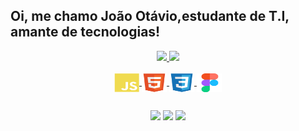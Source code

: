  ##                            Oi, me chamo João Otávio,estudante de T.I, amante de tecnologias!
<div align="center">
  <a href="https://github.com/joaofsotavio">
  <img height="150em" src="https://github-readme-stats.vercel.app/api?username=joaofsotavio&show_icons=true&theme=midnight-purple&include_all_commits=true&count_private=true"/>
  <img height="150em" src="https://github-readme-stats.vercel.app/api/top-langs/?username=joaofsotavio&layout=compact&langs_count=7&theme=midnight-purple"/>
</div>
<div style="display: inline_block" align="center"><br>
  <img align="center" alt="Joao-Js" height="30" width="40" src="https://raw.githubusercontent.com/devicons/devicon/master/icons/javascript/javascript-plain.svg">
  <img align="center" alt="Joao-HTML" height="30" width="40" src="https://raw.githubusercontent.com/devicons/devicon/master/icons/html5/html5-original.svg">
 <img align="center" alt="Joao-CSS" height="30" width="40" src="https://raw.githubusercontent.com/devicons/devicon/master/icons/css3/css3-original.svg">
  <img align="center" alt="Joao-CSS" height="30" width="40" src="https://raw.githubusercontent.com/devicons/devicon/master/icons/figma/figma-original.svg">
 
  ##
 
<div align="center"> 
  <a href = "mailto:contatorafaballerini@gmail.com"><img src="https://img.shields.io/badge/-Gmail-%23333?style=for-the-badge&logo=gmail&logoColor=white" target="_blank"></a>
  <a href="https://www.linkedin.com/in/rafaella-ballerini-45875016a" target="_blank"><img src="https://img.shields.io/badge/-LinkedIn-%230077B5?style=for-the-badge&logo=linkedin&logoColor=white" target="_blank"></a> 
  <a href="https://info-joaofs.netlify.app/" target="_blank"><img src="https://img.shields.io/badge/-LinkedIn-%230077B5?style=for-the-badge&logo=linkedin&logoColor=white](https://img.shields.io/badge/WhatsApp-25D366?style=for-the-badge&logo=whatsapp&logoColor=white" target="_blank"></a> 
  
</div>
